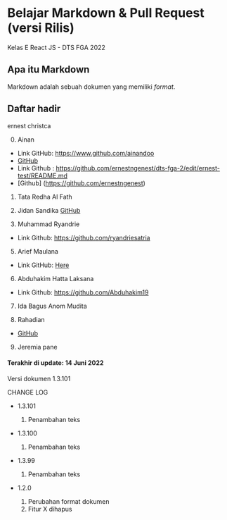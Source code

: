 # Belajar Markdown & Pull Request (versi Rilis)
Kelas E React JS - DTS FGA 2022

## Apa itu Markdown
Markdown adalah sebuah dokumen yang memiliki _format_.

## Daftar hadir
ernest christca

0. Ainan
- Link GitHub: https://www.github.com/ainandoo
- [GitHub](https://www.github.com/ainandoo)
- Link Github : https://github.com/ernestngenest/dts-fga-2/edit/ernest-test/README.md
- [Github] (https://github.com/ernestngenest)

1. Tata Redha Al Fath
2. Jidan Sandika [GitHub](https://www.github.com/jidan-sandika)

4. Muhammad Ryandrie 
- Link Github: https://github.com/ryandriesatria

5. Arief Maulana
- Link GitHub: [Here](https://github.com/Kochiyoshi)

6. Abduhakim Hatta Laksana
- Link Github: https://github.com/Abduhakim19

7. Ida Bagus Anom Mudita

8. Rahadian 
- [GitHub](https://github.com/Rahanug)

9. Jeremia pane


#### Terakhir di update: 14 Juni 2022
Versi dokumen 1.3.101

CHANGE LOG
- 1.3.101
  1. Penambahan teks
  
- 1.3.100
  1. Penambahan teks

- 1.3.99
  1. Penambahan teks

- 1.2.0
  1. Perubahan format dokumen
  2. Fitur X dihapus

